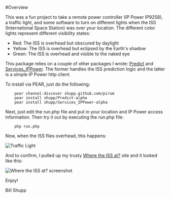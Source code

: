 #Overview

This was a fun project to take a remote power controller (IP Power IP9258), a traffic light, and some software to turn on different lights when the ISS (International Space Station) was over your location.  The different color lights represent different visibility states:

* Red: The ISS is overhead but obscured by daylight
* Yellow: The ISS is overhead but eclipsed by the Earth's shadow
* Green: The ISS is overhead and visible to the naked eye

This package relies on a couple of other packages I wrote:  [Predict](http://github.com/shupp/Predict) and [Services_IPPower](http://github.com/shupp/Services_IPPower).  The former handles the ISS prediction logic and the latter is a simple IP Power http client.

To install via PEAR, just do the following:

```shell
    pear channel-discover shupp.github.com/pirum
    pear install shupp/Predict-alpha
    pear install shupp/Services_IPPower-alpha
```

Next, just edit the run.php file and put in your location and IP Power access information.  Then try it out by executing the run.php file:

```shell
    php run.php
```

Now, when the ISS flies overhead, this happens:

![Traffic Light](/shupp/ISSLight/raw/master/pics/photo.jpg)

And to confirm, I pulled up my trusty [Where the ISS at?](http://wheretheiss.at) site and it looked like this:

![Where the ISS at? screenshot](/shupp/ISSLight/raw/master/pics/iss_overhead.png)

Enjoy!

Bill Shupp

